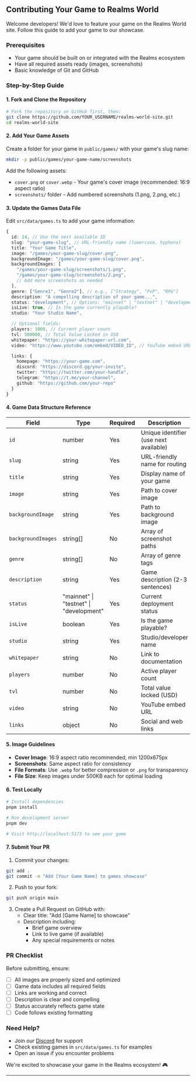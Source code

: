 ## Contributing Your Game to Realms World

Welcome developers! We'd love to feature your game on the Realms World site. Follow this guide to add your game to our showcase.

### Prerequisites

- Your game should be built on or integrated with the Realms ecosystem
- Have all required assets ready (images, screenshots)
- Basic knowledge of Git and GitHub

### Step-by-Step Guide

#### 1. Fork and Clone the Repository

```bash
# Fork the repository on GitHub first, then:
git clone https://github.com/YOUR_USERNAME/realms-world-site.git
cd realms-world-site
```

#### 2. Add Your Game Assets

Create a folder for your game in `public/games/` with your game's slug name:

```bash
mkdir -p public/games/your-game-name/screenshots
```

Add the following assets:

- `cover.png` or `cover.webp` - Your game's cover image (recommended: 16:9 aspect ratio)
- `screenshots/` folder - Add numbered screenshots (1.png, 2.png, etc.)

#### 3. Update the Games Data File

Edit `src/data/games.ts` to add your game information:

```typescript
{
  id: 14, // Use the next available ID
  slug: "your-game-slug", // URL-friendly name (lowercase, hyphens)
  title: "Your Game Title",
  image: "/games/your-game-slug/cover.png",
  backgroundImage: "/games/your-game-slug/cover.png",
  backgroundImages: [
    "/games/your-game-slug/screenshots/1.png",
    "/games/your-game-slug/screenshots/2.png",
    // Add more screenshots as needed
  ],
  genre: ["Genre1", "Genre2"], // e.g., ["Strategy", "PvP", "RPG"]
  description: "A compelling description of your game...",
  status: "development", // Options: "mainnet" | "testnet" | "development"
  isLive: true, // Is the game currently playable?
  studio: "Your Studio Name",

  // Optional fields:
  players: 1000, // Current player count
  tvl: 500000, // Total Value Locked in USD
  whitepaper: "https://your-whitepaper-url.com",
  video: "https://www.youtube.com/embed/VIDEO_ID", // YouTube embed URL

  links: {
    homepage: "https://your-game.com",
    discord: "https://discord.gg/your-invite",
    twitter: "https://twitter.com/your-handle",
    telegram: "https://t.me/your-channel",
    github: "https://github.com/your-repo"
  }
}
```

#### 4. Game Data Structure Reference

| Field              | Type                                    | Required | Description                            |
| ------------------ | --------------------------------------- | -------- | -------------------------------------- |
| `id`               | number                                  | Yes      | Unique identifier (use next available) |
| `slug`             | string                                  | Yes      | URL-friendly name for routing          |
| `title`            | string                                  | Yes      | Display name of your game              |
| `image`            | string                                  | Yes      | Path to cover image                    |
| `backgroundImage`  | string                                  | Yes      | Path to background image               |
| `backgroundImages` | string[]                                | No       | Array of screenshot paths              |
| `genre`            | string[]                                | No       | Array of genre tags                    |
| `description`      | string                                  | Yes      | Game description (2-3 sentences)       |
| `status`           | "mainnet" \| "testnet" \| "development" | Yes      | Current deployment status              |
| `isLive`           | boolean                                 | Yes      | Is the game playable?                  |
| `studio`           | string                                  | Yes      | Studio/developer name                  |
| `whitepaper`       | string                                  | No       | Link to documentation                  |
| `players`          | number                                  | No       | Active player count                    |
| `tvl`              | number                                  | No       | Total value locked (USD)               |
| `video`            | string                                  | No       | YouTube embed URL                      |
| `links`            | object                                  | No       | Social and web links                   |

#### 5. Image Guidelines

- **Cover Image**: 16:9 aspect ratio recommended, min 1200x675px
- **Screenshots**: Same aspect ratio for consistency
- **File Formats**: Use `.webp` for better compression or `.png` for transparency
- **File Size**: Keep images under 500KB each for optimal loading

#### 6. Test Locally

```bash
# Install dependencies
pnpm install

# Run development server
pnpm dev

# Visit http://localhost:5173 to see your game
```

#### 7. Submit Your PR

1. Commit your changes:

```bash
git add .
git commit -m "Add [Your Game Name] to games showcase"
```

2. Push to your fork:

```bash
git push origin main
```

3. Create a Pull Request on GitHub with:
   - Clear title: "Add [Game Name] to showcase"
   - Description including:
     - Brief game overview
     - Link to live game (if available)
     - Any special requirements or notes

### PR Checklist

Before submitting, ensure:

- [ ] All images are properly sized and optimized
- [ ] Game data includes all required fields
- [ ] Links are working and correct
- [ ] Description is clear and compelling
- [ ] Status accurately reflects game state
- [ ] Code follows existing formatting

### Need Help?

- Join our [Discord](https://discord.gg/realmsworld) for support
- Check existing games in `src/data/games.ts` for examples
- Open an issue if you encounter problems

We're excited to showcase your game in the Realms ecosystem! 🎮

---
